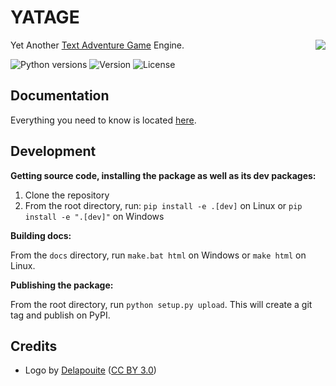 # YATAGE

<img src="https://epocdotfr.github.io/yatage/_static/logo_transparent.png" align="right">

Yet Another [Text Adventure Game](https://en.wikipedia.org/wiki/Interactive_fiction) Engine.

![Python versions](https://img.shields.io/pypi/pyversions/yatage.svg) ![Version](https://img.shields.io/pypi/v/yatage.svg) ![License](https://img.shields.io/pypi/l/yatage.svg)

## Documentation

Everything you need to know is located [here](https://epocdotfr.github.io/yatage/).

## Development

**Getting source code, installing the package as well as its dev packages:**

  1. Clone the repository
  2. From the root directory, run: `pip install -e .[dev]` on Linux or `pip install -e ".[dev]"` on Windows

**Building docs:**

From the `docs` directory, run `make.bat html` on Windows or `make html` on Linux.

**Publishing the package:**

From the root directory, run `python setup.py upload`. This will create a git tag and publish on PyPI.

## Credits

  - Logo by [Delapouite](https://game-icons.net/1x1/delapouite/dungeon-gate.html) ([CC BY 3.0](https://creativecommons.org/licenses/by/3.0/))
